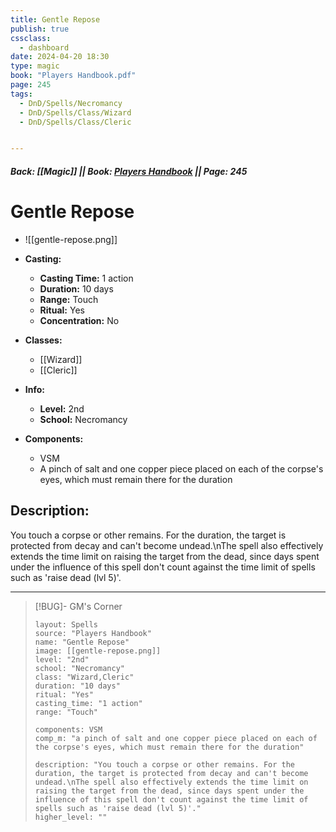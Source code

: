 ```yaml
---
title: Gentle Repose
publish: true
cssclass:
  - dashboard
date: 2024-04-20 18:30
type: magic
book: "Players Handbook.pdf"
page: 245
tags:
  - DnD/Spells/Necromancy
  - DnD/Spells/Class/Wizard
  - DnD/Spells/Class/Cleric


---
```


##### Back: [[Magic]] || Book: [Players Handbook](https://drive.google.com/drive/folders/1O5bhpYizcIT5xxAoLOuzCRht_PVS7VSG?usp=sharing) || Page: 245

# Gentle Repose
- ![[gentle-repose.png]]
- **Casting:**
    - **Casting Time:** 1 action
    - **Duration:** 10 days
    - **Range:** Touch
    - **Ritual:** Yes
    - **Concentration:** No
- **Classes:**
    - [[Wizard]]
    - [[Cleric]]

- **Info:**
    - **Level:** 2nd
    - **School:** Necromancy
- **Components:**
    - VSM
    - A pinch of salt and one copper piece placed on each of the corpse's eyes, which must remain there for the duration

## Description:
You touch a corpse or other remains. For the duration, the target is protected from decay and can't become undead.\nThe spell also effectively extends the time limit on raising the target from the dead, since days spent under the influence of this spell don't count against the time limit of spells such as 'raise dead (lvl 5)'.



---

> [!BUG]- GM's Corner
>
> ```statblock
> layout: Spells
> source: "Players Handbook"
> name: "Gentle Repose"
> image: [[gentle-repose.png]]
> level: "2nd"
> school: "Necromancy"
> class: "Wizard,Cleric"
> duration: "10 days"
> ritual: "Yes"
> casting_time: "1 action"
> range: "Touch"
>
> components: VSM
> comp_m: "a pinch of salt and one copper piece placed on each of the corpse's eyes, which must remain there for the duration"
>
> description: "You touch a corpse or other remains. For the duration, the target is protected from decay and can't become undead.\nThe spell also effectively extends the time limit on raising the target from the dead, since days spent under the influence of this spell don't count against the time limit of spells such as 'raise dead (lvl 5)'."
> higher_level: ""
> ```

